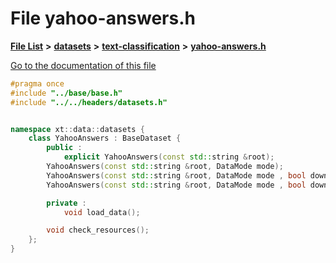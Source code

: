 

# File yahoo-answers.h

[**File List**](files.md) **>** [**datasets**](dir_29ff4802398ba4a572b958e731c7adb4.md) **>** [**text-classification**](dir_50f41150f848aea77b9741968a6098a5.md) **>** [**yahoo-answers.h**](yahoo-answers_8h.md)

[Go to the documentation of this file](yahoo-answers_8h.md)


```C++
#pragma once
#include "../base/base.h"
#include "../../headers/datasets.h"


namespace xt::data::datasets {
    class YahooAnswers : BaseDataset {
        public :
            explicit YahooAnswers(const std::string &root);
        YahooAnswers(const std::string &root, DataMode mode);
        YahooAnswers(const std::string &root, DataMode mode , bool download);
        YahooAnswers(const std::string &root, DataMode mode , bool download, TransformType transforms);

        private :
            void load_data();

        void check_resources();
    };
}
```


